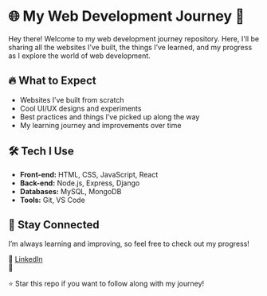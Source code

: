 # 🌐 My Web Development Journey 🚀  

Hey there! Welcome to my web development journey repository. Here, I'll be sharing all the websites I’ve built, the things I’ve learned, and my progress as I explore the world of web development.  

## 🔥 What to Expect  
- Websites I’ve built from scratch  
- Cool UI/UX designs and experiments  
- Best practices and things I’ve picked up along the way  
- My learning journey and improvements over time  

## 🛠 Tech I Use  
- **Front-end:** HTML, CSS, JavaScript, React  
- **Back-end:** Node.js, Express, Django  
- **Databases:** MySQL, MongoDB  
- **Tools:** Git, VS Code  

## 🚀 Stay Connected  
I’m always learning and improving, so feel free to check out my progress!  

🔗 [LinkedIn](https://www.linkedin.com/in/anunai/)  
🔗  

⭐ Star this repo if you want to follow along with my journey!  
